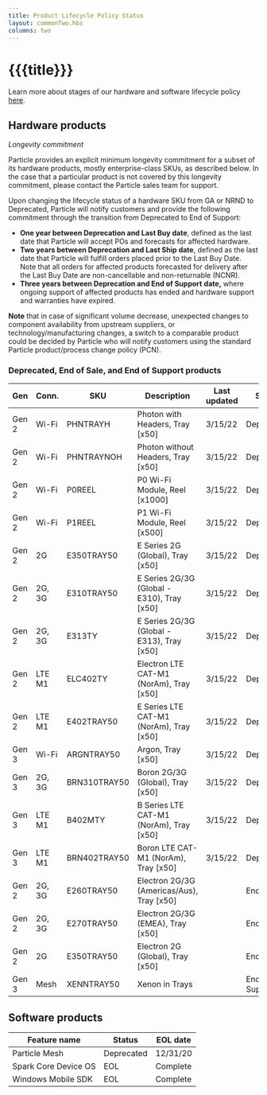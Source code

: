```yaml
---
title: Product Lifecycle Policy Status
layout: commonTwo.hbs
columns: two
---
```


# {{{title}}}

Learn more about stages of our hardware and software lifecycle policy [here](https://support.particle.io/hc/en-us/articles/360039251234-Product-Lifecycle-Policy).

## Hardware products

_Longevity commitment_

Particle provides an explicit minimum longevity commitment for a subset of its hardware products, mostly enterprise-class SKUs, as described below. In the case that a particular product is not covered by this longevity commitment, please contact the Particle sales team for support.

Upon changing the lifecycle status of a hardware SKU from GA or NRND to Deprecated, Particle will notify customers and provide the following commitment through the transition from Deprecated to End of Support:

* **One year between Deprecation and Last Buy date**, defined as the last date that Particle will accept POs and forecasts for affected hardware.
* **Two years between Deprecation and Last Ship date**, defined as the last date that Particle will fulfill orders placed prior to the Last Buy Date. Note that all orders for affected products forecasted for delivery after the Last Buy Date are non-cancellable and non-returnable (NCNR).
* **Three years between Deprecation and End of Support** **date,** where ongoing support of affected products has ended and hardware support and warranties have expired.

**Note** that in case of significant volume decrease, unexpected changes to component availability from upstream suppliers, or technology/manufacturing changes, a switch to a comparable product could be decided by Particle who will notify customers using the standard Particle product/process change policy (PCN).

### Deprecated, End of Sale, and End of Support products

| Gen   | Conn.  | SKU          | Description                                  | Last updated | Status         | Last buy | End of support |
| ----- | ------ | ------------ | -------------------------------------------- | ------------ | -------------- | -------- | -------------- |
| Gen 2 | Wi-Fi  | PHNTRAYH     | Photon with Headers, Tray \[x50\]            | 3/15/22      | Deprecated     | 6/30/22  | 3/31/25        |
| Gen 2 | Wi-Fi  | PHNTRAYNOH   | Photon without Headers, Tray \[x50\]         | 3/15/22      | Deprecated     | 6/30/22  | 3/31/25        |
| Gen 2 | Wi-Fi  | P0REEL       | P0 Wi-Fi Module, Reel \[x1000\]              | 3/15/22      | Deprecated     | 6/30/22  | 3/31/25        |
| Gen 2 | Wi-Fi  | P1REEL       | P1 Wi-Fi Module, Reel \[x500\]               | 3/15/22      | Deprecated     | 6/30/22  | 3/31/25        |
| Gen 2 | 2G     | E350TRAY50   | E Series 2G (Global), Tray \[x50\]           | 3/15/22      | Deprecated     | 6/30/22  | 3/31/25        |
| Gen 2 | 2G, 3G | E310TRAY50   | E Series 2G/3G (Global - E310), Tray \[x50\] | 3/15/22      | Deprecated     | 6/30/22  | 3/31/25        |
| Gen 2 | 2G, 3G | E313TY       | E Series 2G/3G (Global - E313), Tray \[x50\] | 3/15/22      | Deprecated     | 6/30/22  | 3/31/25        |
| Gen 2 | LTE M1 | ELC402TY     | Electron LTE CAT-M1 (NorAm), Tray \[x50\]    | 3/15/22      | Deprecated     | 6/30/22  | 3/31/25        |
| Gen 2 | LTE M1 | E402TRAY50   | E Series LTE CAT-M1 (NorAm), Tray \[x50\]    | 3/15/22      | Deprecated     | 6/30/22  | 3/31/25        |
| Gen 3 | Wi-Fi  | ARGNTRAY50   | Argon, Tray \[x50\]                          | 3/15/22      | Deprecated     | 6/30/22  | 3/31/25        |
| Gen 3 | 2G, 3G | BRN310TRAY50 | Boron 2G/3G (Global), Tray \[x50\]           | 3/15/22      | Deprecated     | 6/30/22  | 3/31/25        |
| Gen 3 | LTE M1 | B402MTY      | B Series LTE CAT-M1 (NorAm), Tray \[x50\]    | 3/15/22      | Deprecated     | 6/30/22  | 3/31/25        |
| Gen 3 | LTE M1 | BRN402TRAY50 | Boron LTE CAT-M1 (NorAm), Tray \[x50\]       | 3/15/22      | Deprecated     | 6/30/22  | 3/31/25        |
| Gen 2 | 2G, 3G | E260TRAY50   | Electron 2G/3G (Americas/Aus), Tray \[x50\]  |              | End of Sale    |          | 3/31/25        |
| Gen 2 | 2G, 3G | E270TRAY50   | Electron 2G/3G (EMEA), Tray \[x50\]          |              | End of Sale    |          | 3/31/25        |
| Gen 2 | 2G     | E350TRAY50   | Electron 2G (Global), Tray \[x50\]           |              | End of Sale    |          | 3/31/25        |
| Gen 3 | Mesh   | XENNTRAY50   | Xenon in Trays                               |              | End of Support | 4/20/20  | 12/31/20       |

## Software products

| **Feature name**     | **Status** | **EOL date** |
| -------------------- | ---------- | ------------ |
| Particle Mesh        | Deprecated | 12/31/20     |
| Spark Core Device OS | EOL        | Complete     |
| Windows Mobile SDK   | EOL        | Complete     |
